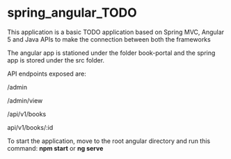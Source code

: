 # spring_angular_TODO
This application is a basic TODO application based on Spring MVC, Angular 5 and Java APIs to make the connection between both the frameworks

The angular app is stationed under the folder book-portal and the spring app is stored under the src folder.

API endpoints exposed are:

/admin

/admin/view

/api/v1/books

api/v1/books/:id

To start the application, move to the root angular directory and run this command: **npm start** or **ng serve**

